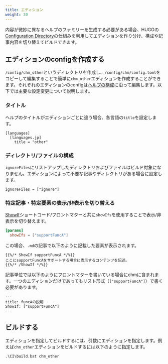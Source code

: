 ```yaml
---
title: エディション
weight: 30
---
```


内容が微妙に異なるヘルプのファミリーを生成する必要がある場合、HUGOの[Configuration Directory](https://gohugo.io/getting-started/configuration/#configuration-directory)の仕組みを利用してエディションを作り分け、構成や記事内容を切り替えてビルドできます。

## エディションのconfigを作成する

`/config/chm_other`というディレクトリを作成し、`/config/chm/config.toml`をコピーして編集することで簡単に`chm_other`エディションを作成することができます。それぞれのエディションのconfigは[ヘルプの構成](./30_Edition.html)に沿って編集します。以下では主要な設定変更について説明します。

### タイトル

ヘルプのタイトルがエディションごとに違う場合、各言語の`title`を設定します。

```
[languages]
  [languages.jp]
    title = "other"
```

### ディレクトリ/ファイルの構成

`ignoreFiles`にリストアップしたディレクトリおよびファイルはビルド対象になりません。エディションによって不要な記事やディレクトリがある場合に設定します。

```
ignoreFiles = ["ignore"]
```

### 特定記事・特定要素の表示/非表示を切り替える

[ShowIf](./20_shortcodes.html)ショートコード/フロントマターと共に`showIfs`を使用することで表示/非表示を切り替えます。

```toml
[params]
  showIfs = ["supportFuncA"]
```

この場合、`.md`の記事で以下のように記載した要素が表示されます。

```
{{%/* ShowIf supportFuncA */%}}
ここにsupportFuncAをサポートする場合に表示するコンテンツを記述。
{{%/* /ShowIf */%}}
```

記事単位では以下のようにフロントマターを書いている場合にchmに含まれます。一つのエディションだけであってもリスト形式（`["supportFuncA"]`）で書く必要があります。

```
---
title: funcAの説明
ShowIf: ["supportFuncA"]
---
```

## ビルドする

エディションを指定してビルドするには、引数にエディションを指定します。例えば`chm_other`エディションをビルドするには以下のように指定します。

```
.\CI\build.bat chm_other
```